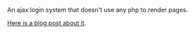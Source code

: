 An ajax login system that doesn't use any php to render pages.

[Here is a blog post about it](http://blog.geekwagon.net/).